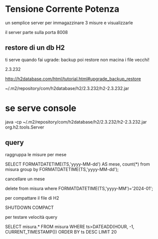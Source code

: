 # Tensione Corrente Potenza

un semplice server per immagazzinare 3 misure e visualizzarle


il server parte sulla porta 8008

## restore di un db H2
ti serve quando fai ugrade: backup poi restore non macina i file vecchi!

2.3.232

http://h2database.com/html/tutorial.html#upgrade_backup_restore

~/.m2/repository/com/h2database/h2/2.3.232/h2-2.3.232.jar

# se serve console


java -cp ~/.m2/repository/com/h2database/h2/2.3.232/h2-2.3.232.jar org.h2.tools.Server
## query

raggruppa le misure per mese

SELECT FORMATDATETIME(TS,'yyyy-MM-dd') AS mese, count(*) from misura group by FORMATDATETIME(TS,'yyyy-MM-dd');

cancellare un mese

delete from misura where FORMATDATETIME(TS,'yyyy-MM')='2024-01';

per compattare il file di H2

SHUTDOWN COMPACT

per testare velocità query

SELECT misura.*
FROM misura
WHERE ts>DATEADD(HOUR, -1, CURRENT_TIMESTAMP())
ORDER BY ts DESC LIMIT 20

